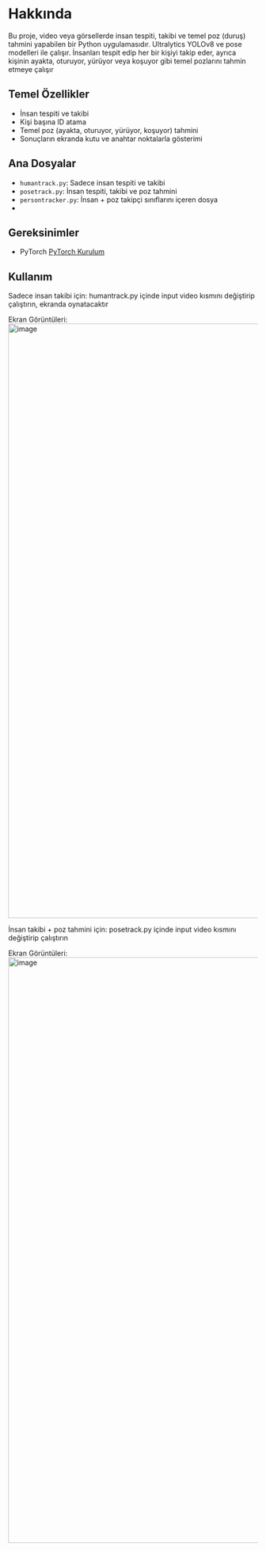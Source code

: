 # Hakkında
Bu proje, video veya görsellerde insan tespiti, takibi ve temel poz (duruş) tahmini yapabilen bir Python uygulamasıdır. Ultralytics YOLOv8 ve pose modelleri ile çalışır. İnsanları tespit edip her bir kişiyi takip eder, ayrıca kişinin ayakta, oturuyor, yürüyor veya koşuyor gibi temel pozlarını tahmin etmeye çalışır

## Temel Özellikler
- İnsan tespiti ve takibi
- Kişi başına ID atama
- Temel poz (ayakta, oturuyor, yürüyor, koşuyor) tahmini
- Sonuçların ekranda kutu ve anahtar noktalarla gösterimi

## Ana Dosyalar
- `humantrack.py`: Sadece insan tespiti ve takibi
- `posetrack.py`: İnsan tespiti, takibi ve poz tahmini
- `persontracker.py`: İnsan + poz takipçi sınıflarını içeren dosya
- 

## Gereksinimler

- PyTorch 
[PyTorch Kurulum](https://pytorch.org/get-started/locally/)

## Kullanım
Sadece insan takibi için:
humantrack.py içinde input video kısmını değiştirip çalıştırın, ekranda oynatacaktır

Ekran Görüntüleri:
<img width="2133" height="1201" alt="image" src="https://github.com/user-attachments/assets/6af8d157-60d6-44b6-957e-6b0c532422e2" />




İnsan takibi + poz tahmini için:
posetrack.py içinde input video kısmını değiştirip çalıştırın

Ekran Görüntüleri:
<img width="2115" height="1183" alt="image" src="https://github.com/user-attachments/assets/fb6ccb72-c53d-43df-bc02-6e141e2bb901" />



